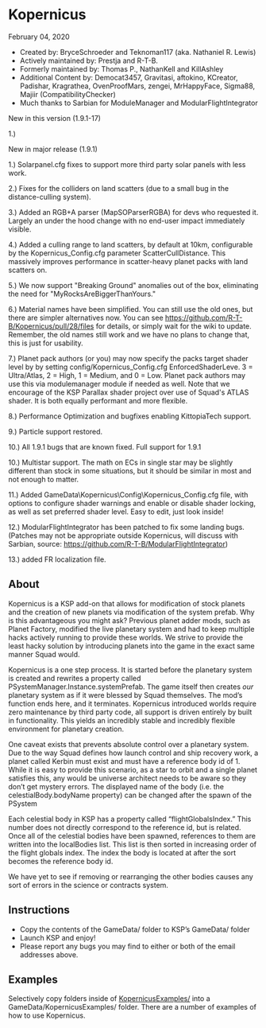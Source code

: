 ﻿Kopernicus
==============================
February 04, 2020
* Created by: BryceSchroeder and Teknoman117 (aka. Nathaniel R. Lewis)
* Actively maintained by: Prestja and R-T-B.
* Formerly maintained by: Thomas P., NathanKell and KillAshley
* Additional Content by: Democat3457, Gravitasi, aftokino, KCreator, Padishar, Kragrathea, OvenProofMars, zengei, MrHappyFace, Sigma88, Majiir (CompatibilityChecker)
* Much thanks to Sarbian for ModuleManager and ModularFlightIntegrator

New in this version (1.9.1-17)

1.)

New in major release (1.9.1)

1.) Solarpanel.cfg fixes to support more third party solar panels with less work.

2.) Fixes for the colliders on land scatters (due to a small bug in the distance-culling system).

3.) Added an RGB+A parser (MapSOParserRGBA) for devs who requested it. Largely an under the hood change with no end-user impact immediately visible.

4.) Added a culling range to land scatters, by default at 10km, configurable by the Kopernicus_Config.cfg parameter ScatterCullDistance. This massively improves performance in scatter-heavy planet packs with land scatters on.

5.) We now support "Breaking Ground" anomalies out of the box, eliminating the need for "MyRocksAreBiggerThanYours."

6.) Material names have been simplified. You can still use the old ones, but there are simpler alternatives now. You can see https://github.com/R-T-B/Kopernicus/pull/28/files for details, or simply wait for the wiki to update. Remember, the old names still work and we have no plans to change that, this is just for usability.

7.) Planet pack authors (or you) may now specify the packs target shader level by by setting config/Kopernicus_Config.cfg EnforcedShaderLeve. 3 = Ultra/Atlas, 2 = High, 1 = Medium, and 0 = Low. Planet pack authors may use this via modulemanager module if needed as well. Note that we encourage of the KSP Parallax shader project over use of Squad's ATLAS shader. It is both equally performant and more flexible.

8.) Performance Optimization and bugfixes enabling KittopiaTech support.

9.) Particle support restored.

10.) All 1.9.1 bugs that are known fixed. Full support for 1.9.1

10.) Multistar support. The math on ECs in single star may be slightly different than stock in some situations, but it should be similar in most and not enough to matter.

11.) Added GameData\Kopernicus\Config\Kopernicus_Config.cfg file, with options to configure shader warnings and enable or disable shader locking, as well as set preferred shader level. Easy to edit, just look inside!

12.) ModularFlightIntegrator has been patched to fix some landing bugs.  (Patches may not be appropriate outside Kopernicus, will discuss with Sarbian, source: https://github.com/R-T-B/ModularFlightIntegrator)

13.) added FR localization file.


About
-----
Kopernicus is a KSP add-on that allows for modification of stock planets and the creation of new planets via modification of the system prefab.  Why is this advantageous you might ask?  Previous planet adder mods, such as Planet Factory, modified the live planetary system and had to keep multiple hacks actively running to provide these worlds.  We strive to provide the least hacky solution by introducing planets into the game in the exact same manner Squad would.  

Kopernicus is a one step process.  It is started before the planetary system is created and rewrites a property called PSystemManager.Instance.systemPrefab.  The game itself then creates *our* planetary system as if it were blessed by Squad themselves.  The mod’s function ends here, and it terminates.  Kopernicus introduced worlds require zero maintenance by third party code, all support is driven entirely by built in functionality.  This yields an incredibly stable and incredibly flexible environment for planetary creation.

One caveat exists that prevents absolute control over a planetary system.  Due to the way Squad defines how launch control and ship recovery work, a planet called Kerbin must exist and must have a reference body id of 1.  While it is easy to provide this scenario, as a star to orbit and a single planet satisfies this, any would be universe architect needs to be aware so they don’t get mystery errors. The displayed name of the body (i.e. the celestialBody.bodyName property) can be changed after the spawn of the PSystem  

Each celestial body in KSP has a property called “flightGlobalsIndex.”  This number does not directly correspond to the reference id, but is related.  Once all of the celestial bodies have been spawned, references to them are written into the localBodies list.  This list is then sorted in increasing order of the flight globals index.  The index the body is located at after the sort becomes the reference body id.

We have yet to see if removing or rearranging the other bodies causes any sort of errors in the science or contracts system.


Instructions
------------
- Copy the contents of the GameData/ folder to KSP’s GameData/ folder
- Launch KSP and enjoy!
- Please report any bugs you may find to either or both of the email addresses above.

Examples
----------
Selectively copy folders inside of [KopernicusExamples/](https://github.com/Kopernicus/KopernicusExamples/) into a GameData/KopernicusExamples/ folder.  There are a number of examples of how to use Kopernicus.
